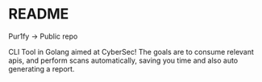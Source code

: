 # README 

Pur1fy -> Public repo

CLI Tool in Golang aimed at CyberSec!
The goals are to consume relevant apis, and perform scans automatically, saving you time and also auto generating a report. 